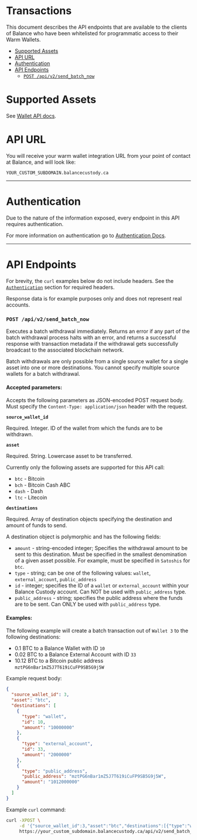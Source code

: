 # Transactions

This document describes the API endpoints that are available to the clients of Balance
who have been whitelisted for programmatic access to their Warm Wallets.

<!-- MarkdownTOC levels="1,2,3" autolink="true" -->

- [Supported Assets](#supported-assets)
- [API URL](#api-url)
- [Authentication](#authentication)
- [API Endpoints](#api-endpoints)
  - [`POST /api/v2/send_batch_now`](#post-apiv2send_batch_now)

<!-- /MarkdownTOC -->

# Supported Assets

See [Wallet API docs](wallets/README.md#supported-currencies).

# API URL

You will receive your warm wallet integration URL from your point of contact
at Balance, and will look like:
```
YOUR_CUSTOM_SUBDOMAIN.balancecustody.ca
```

----

# Authentication

Due to the nature of the information exposed, every endpoint in this API requires authentication.

For more information on authentication go to [Authentication Docs](../authentication/README.md).

----

# API Endpoints

For brevity, the `curl` examples below do not include headers. See the [`Authentication`](../wallets/README.md#authentication) section for required headers.

Response data is for example purposes only and does not represent real accounts.

### `POST /api/v2/send_batch_now`

Executes a batch withdrawal immediately. Returns an error if any part of the batch withdrawal process halts with an error, and returns a successful response with transaction metadata if the withdrawal gets successfully broadcast to the associated blockchain network.

Batch withdrawals are only possible from a single source wallet for a single asset into one or more destinations. You cannot specify multiple source wallets for a batch withdrawal.

#### Accepted parameters:

Accepts the following parameters as JSON-encoded POST request body. Must specify the `Content-Type: application/json` header with the request.

**`source_wallet_id`**

Required. Integer. ID of the wallet from which the funds are to be withdrawn.

**`asset`**

Required. String. Lowercase asset to be transferred.

Currently only the following assets are supported for this API call:
- `btc` - Bitcoin
- `bch` - Bitcoin Cash ABC
- `dash` - Dash
- `ltc` - Litecoin


**`destinations`**

Required. Array of destination objects specifying the destination and amount of funds to send.

A destination object is polymorphic and has the following fields:

- `amount` - string-encoded integer; Specifies the withdrawal amount to be sent to this destination. Must be specified in the smallest denomination of a given asset possible. For example, must be specified in `Satoshis` for `btc`.
- `type` - string; can be one of the following values: `wallet`, `external_account`, `public_address`
- `id` - integer; specifies the ID of a `wallet` or `external_account` within your Balance Custody account. Can NOT be used with `public_address` type.
- `public_address` - string; specifies the public address where the funds are to be sent. Can ONLY be used with `public_address` type.

#### Examples:

The following example will create a batch transaction out of `Wallet 3` to the following destinations:
- 0.1 BTC to a Balance Wallet with ID `10`
- 0.02 BTC to a Balance External Account with ID `33`
- 10.12 BTC to a Bitcoin public address `mztPG6nBar1mZ5J7T619iCuFP9SB5G9j5W`

Example request body:
```json
{
  "source_wallet_id": 3,
  "asset": "btc",
  "destinations": [
    {
      "type": "wallet",
      "id": 10,
      "amount": "10000000"
    },
    {
      "type": "external_account",
      "id": 33,
      "amount": "2000000"
    },
    {
      "type": "public_address",
      "public_address": "mztPG6nBar1mZ5J7T619iCuFP9SB5G9j5W",
      "amount": "1012000000"
    }
  ]
}
```

Example `curl` command:

```bash
curl -XPOST \
     -d '{"source_wallet_id":3,"asset":"btc","destinations":[{"type":"wallet","id":10,"amount":"10000000"},{"type":"external_account","id":33,"amount":"2000000"},{"type":"public_address","public_address":"mztPG6nBar1mZ5J7T619iCuFP9SB5G9j5W","amount":"1012000000"}]}' \
     https://your_custom_subdomain.balancecustody.ca/api/v2/send_batch_now
```
